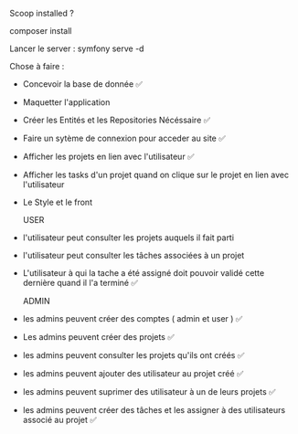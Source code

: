 Scoop installed ?

composer install

Lancer le server :
symfony serve -d



Chose à faire :

- Concevoir la base de donnée ✅
- Maquetter l'application
- Créer les Entités et les Repositories Nécéssaire ✅
- Faire un sytème de connexion pour acceder au site ✅
- Afficher les projets en lien avec l'utilisateur ✅
- Afficher les tasks d'un projet quand on clique sur le projet en lien avec l'utilisateur
- Le Style et le front

  USER
- l'utilisateur peut consulter les projets auquels il fait parti
- l'utilisateur peut consulter les tâches associées à un projet
- L'utilisateur à qui la tache a été assigné doit pouvoir validé cette dernière quand il l'a terminé ✅

  ADMIN
- les admins peuvent créer des comptes ( admin et user ) ✅
- Les admins peuvent créer des projets ✅
- les admins peuvent consulter les projets qu'ils ont créés ✅
- les admins peuvent ajouter des utilisateur au projet créé ✅
- les admins peuvent suprimer des utilisateur à un de leurs projets ✅
- les admins peuvent créer des tâches et les assigner à des utilisateurs associé au projet ✅
